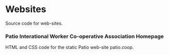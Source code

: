 # Websites
Source code for web-sites.

### Patio Interational Worker Co-operative Association Homepage
HTML and CSS code for the static Patio web-site patio.coop.

